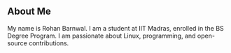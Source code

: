 ## About Me
My name is Rohan Barnwal. I am a student at IIT Madras, enrolled in the BS Degree Program. I am passionate about Linux, programming, and open-source contributions.

